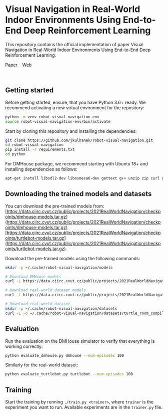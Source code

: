# Visual Navigation in Real-World Indoor Environments Using End-to-End Deep Reinforcement Learning
This repository contains the official implementation of paper Visual Navigation in Real-World Indoor Environments Using End-to-End Deep Reinforcement Learning.

[Paper](https://arxiv.org/pdf/2010.10903.pdf)&nbsp;&nbsp;&nbsp;
[Web](https://jkulhanek.github.io/robot-visual-navigation/)

<br>

## Getting started
Before getting started, ensure, that you have Python 3.6+ ready.
We recommend activating a new virtual environment for the repository:
```bash
python -m venv robot-visual-navigation-env
source robot-visual-navigation-env/bin/activate
```

Start by cloning this repository and installing the dependencies:
```bash
git clone https://github.com/jkulhanek/robot-visual-navigation.git
cd robot-visual-navigation
pip install -r requirements.txt
cd python
```

For DMHouse package, we recommend starting with Ubuntu 18+ and installing dependencies as follows:
```bash
apt-get install libsdl2-dev libosmesa6-dev gettext g++ unzip zip curl gnupg libstdc++6
```


## Downloading the trained models and datasets
You can download the pre-trained models from:
[https://data.ciirc.cvut.cz/public/projects/2021RealWorldNavigation/checkpoints/dmhouse-models.tar.gz](https://data.ciirc.cvut.cz/public/projects/2021RealWorldNavigation/checkpoints/dmhouse-models.tar.gz)
[https://data.ciirc.cvut.cz/public/projects/2021RealWorldNavigation/checkpoints/turtlebot-models.tar.gz](https://data.ciirc.cvut.cz/public/projects/2021RealWorldNavigation/checkpoints/turtlebot-models.tar.gz)


Download the pre-trained models using the following commands:
```bash
mkdir -p ~/.cache/robot-visual-navigation/models

# Download DMHouse models
curl -L https://data.ciirc.cvut.cz/public/projects/2021RealWorldNavigation/checkpoints/dmhouse-models.tar.gz | tar -xz -C ~/.cache/robot-visual-navigation/models

# Download real-world dataset models
curl -L https://data.ciirc.cvut.cz/public/projects/2021RealWorldNavigation/checkpoints/turtlebot-models.tar.gz | tar -xz -C ~/.cache/robot-visual-navigation/models

# Download real-world dataset
mkdir -p ~/.cache/robot-visual-navigation/datasets
curl -L -o ~/.cache/robot-visual-navigation/datasets/turtle_room_compiled.hdf5 https://data.ciirc.cvut.cz/public/projects/2021RealWorldNavigation/datasets/turtle_room_compiled.hdf5
```

## Evaluation
Run the evaluation on the DMHouse simulator to verify that everything is working correctly:
```bash
python evaluate_dmhouse.py dmhouse --num-episodes 100
```

Similarly for the real-world dataset:
```bash
python evaluate_turtlebot.py turtlebot --num-episodes 100
```

## Training
Start the training by running `./train.py <trainer>`, where `trainer` is the experiment you want to run. Available experiments are in the `trainer.py` file.